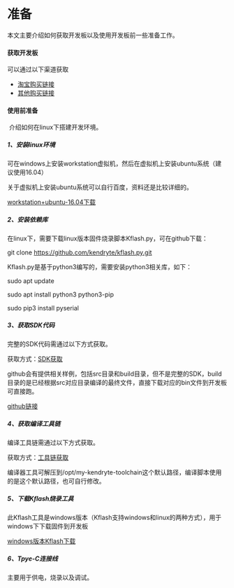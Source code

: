 # 准备

本文主要介绍如何获取开发板以及使用开发板前一些准备工作。

#### 获取开发板

可以通过以下渠道获取

- [淘宝购买链接](http://www.ai-alloy.com)
- [其他购买链接](http://www.ai-alloy.com)

#### 使用前准备

​		介绍如何在linux下搭建开发环境。

##### 1、安装linux环境

可在windows上安装workstation虚拟机，然后在虚拟机上安装ubuntu系统（建议使用16.04）

关于虚拟机上安装ubuntu系统可以自行百度，资料还是比较详细的。

[workstation+ubuntu-16.04下载](http://www.ai-alloy.com)

##### 2、安装依赖库

在linux下，需要下载linux版本固件烧录脚本Kflash.py，可在github下载：

git clone <https://github.com/kendryte/kflash.py.git>

Kflash.py是基于python3编写的，需要安装python3相关库，如下：

sudo apt update

sudo apt install python3 python3-pip

sudo pip3 install pyserial

##### 3、获取SDK代码

完整的SDK代码需通过以下方式获取。

获取方式：[SDK获取](http://www.ai-alloy.com)

github会有提供相关样例，包括src目录和build目录，但不是完整的SDK，build目录的是已经根据src对应目录编译的最终文件，直接下载对应的bin文件到开发板可直接跑。

[github链接](https://github.com/ai-alloy/scrapy-cookbook)

##### 4、获取编译工具链

编译工具链需通过以下方式获取。

获取方式：[工具链获取](http://www.ai-alloy.com)

编译器工具可解压到/opt/my-kendryte-toolchain这个默认路径，编译脚本使用的是这个默认路径，也可自行修改。

##### 5、下载Kflash烧录工具

此Kflash工具是windows版本（Kflash支持windows和linux的两种方式），用于windows下下载固件到开发板

[windows版本Kflash下载](https://s3.cn-north-1.amazonaws.com.cn/dl.kendryte.com/documents/K-Flash.zip) 

##### 6、Tpye-C连接线

主要用于供电，烧录以及调试。